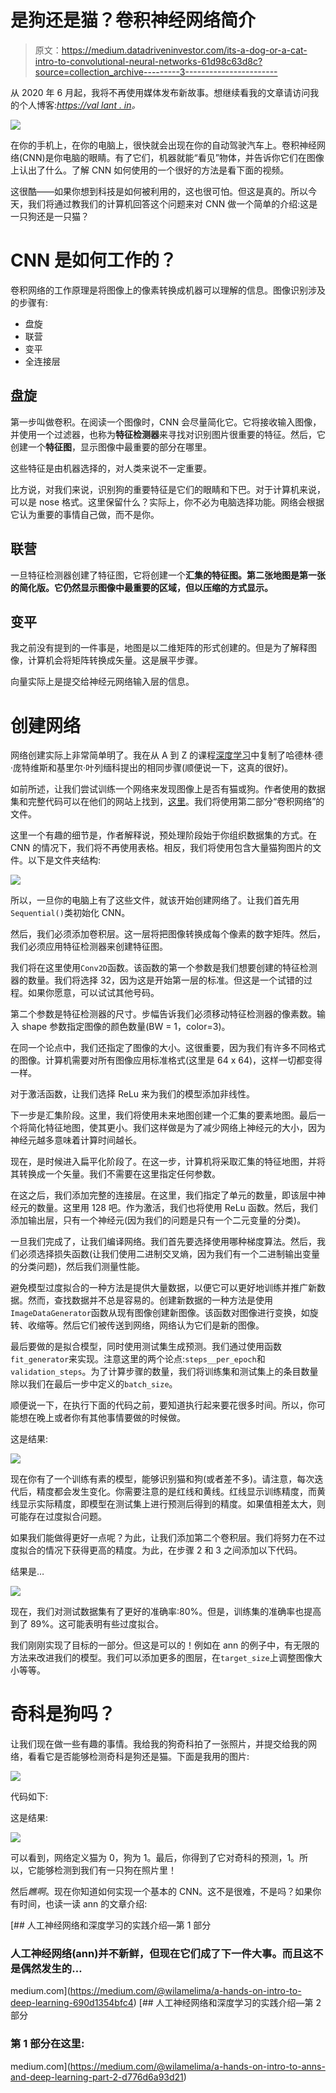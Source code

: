 # 是狗还是猫？卷积神经网络简介

> 原文：<https://medium.datadriveninvestor.com/its-a-dog-or-a-cat-intro-to-convolutional-neural-networks-61d98c63d8c?source=collection_archive---------3----------------------->

从 2020 年 6 月起，我将不再使用媒体发布新故事。想继续看我的文章请访问我的个人博客:[*https://val lant . in*](https://vallant.in/)*。*

![](img/d76d8bc28fe718fd7eef932516469964.png)

在你的手机上，在你的电脑上，很快就会出现在你的自动驾驶汽车上。卷积神经网络(CNN)是你电脑的眼睛。有了它们，机器就能“看见”物体，并告诉你它们在图像上认出了什么。了解 CNN 如何使用的一个很好的方法是看下面的视频。

这很酷——如果你想到科技是如何被利用的，这也很可怕。但这是真的。所以今天，我们将通过教我们的计算机回答这个问题来对 CNN 做一个简单的介绍:这是一只狗还是一只猫？

# CNN 是如何工作的？

卷积网络的工作原理是将图像上的像素转换成机器可以理解的信息。图像识别涉及的步骤有:

*   盘旋
*   联营
*   变平
*   全连接层

## 盘旋

第一步叫做卷积。在阅读一个图像时，CNN 会尽量简化它。它将接收输入图像，并使用一个过滤器，也称为**特征检测器**来寻找对识别图片很重要的特征。然后，它创建一个**特征图**，显示图像中最重要的部分在哪里。

这些特征是由机器选择的，对人类来说不一定重要。

比方说，对我们来说，识别狗的重要特征是它们的眼睛和下巴。对于计算机来说，可以是 nose 格式。这里保留什么？实际上，你不必为电脑选择功能。网络会根据它认为重要的事情自己做，而不是你。

## 联营

一旦特征检测器创建了特征图，它将创建一个**汇集的特征图。第二张地图是第一张的简化版。它仍然显示图像中最重要的区域，但以压缩的方式显示。**

## 变平

我之前没有提到的一件事是，地图是以二维矩阵的形式创建的。但是为了解释图像，计算机会将矩阵转换成矢量。这是展平步骤。

向量实际上是提交给神经元网络输入层的信息。

# 创建网络

网络创建实际上非常简单明了。我在从 A 到 Z 的课程[深度学习](https://www.udemy.com/le-deep-learning-de-a-a-z/learn/v4/overview)中复制了哈德林·德·庞特维斯和基里尔·叶列缅科提出的相同步骤(顺便说一下，这真的很好)。

如前所述，让我们尝试训练一个网络来发现图像上是否有猫或狗。作者使用的数据集和完整代码可以在他们的网站上找到，[这里](https://www.superdatascience.com/deep-learning/)。我们将使用第二部分“卷积网络”的文件。

这里一个有趣的细节是，作者解释说，预处理阶段始于你组织数据集的方式。在 CNN 的情况下，我们将不再使用表格。相反，我们将使用包含大量猫狗图片的文件。以下是文件夹结构:

![](img/ced739d2db88b03863e9738158692628.png)

所以，一旦你的电脑上有了这些文件，就该开始创建网络了。让我们首先用`Sequential()`类初始化 CNN。

然后，我们必须添加卷积层。这一层将把图像转换成每个像素的数字矩阵。然后，我们必须应用特征检测器来创建特征图。

我们将在这里使用`Conv2D`函数。该函数的第一个参数是我们想要创建的特征检测器的数量。我们将选择 32，因为这是开始第一层的标准。但这是一个试错的过程。如果你愿意，可以试试其他号码。

第二个参数是特征检测器的尺寸。步幅告诉我们必须移动特征检测器的像素数。输入 shape 参数指定图像的颜色数量(BW = 1，color=3)。

在同一个论点中，我们还指定了图像的大小。这很重要，因为我们有许多不同格式的图像。计算机需要对所有图像应用标准格式(这里是 64 x 64)，这样一切都变得一样。

对于激活函数，让我们选择 ReLu 来为我们的模型添加非线性。

下一步是汇集阶段。这里，我们将使用未来地图创建一个汇集的要素地图。最后一个将简化特征地图，使其更小。我们这样做是为了减少网络上神经元的大小，因为神经元越多意味着计算时间越长。

现在，是时候进入扁平化阶段了。在这一步，计算机将采取汇集的特征地图，并将其转换成一个矢量。我们不需要在这里指定任何参数。

在这之后，我们添加完整的连接层。在这里，我们指定了单元的数量，即该层中神经元的数量。这里用 128 吧。作为激活，我们也将使用 ReLu 函数。然后，我们添加输出层，只有一个神经元(因为我们的问题是只有一个二元变量的分类)。

一旦我们完成了，让我们编译网络。我们首先要选择使用哪种梯度算法。然后，我们必须选择损失函数(让我们使用二进制交叉熵，因为我们有一个二进制输出变量的分类问题)，然后我们测量性能。

避免模型过度拟合的一种方法是提供大量数据，以便它可以更好地训练并推广新数据。然而，查找数据并不总是容易的。创建新数据的一种方法是使用`ImageDataGenerator`函数从现有图像创建新图像。该函数对图像进行变换，如旋转、收缩等。然后它们被传送到网络，网络认为它们是新的图像。

最后要做的是拟合模型，同时使用测试集生成预测。我们通过使用函数`fit_generator`来实现。注意这里的两个论点:`steps__per_epoch`和`validation_steps`。为了计算步骤的数量，我们将训练集和测试集上的条目数量除以我们在最后一步中定义的`batch_size`。

顺便说一下，在执行下面的代码之前，要知道执行起来要花很多时间。所以，你可能想在晚上或者你有其他事情要做的时候做。

这是结果:

![](img/d3b17fc3d7154f86c828c856511556a8.png)

现在你有了一个训练有素的模型，能够识别猫和狗(或者差不多)。请注意，每次迭代后，精度都会发生变化。你需要注意的是红线和黄线。红线显示训练精度，而黄线显示实际精度，即模型在测试集上进行预测后得到的精度。如果值相差太大，则可能存在过度拟合问题。

如果我们能做得更好一点呢？为此，让我们添加第二个卷积层。我们将努力在不过度拟合的情况下获得更高的精度。为此，在步骤 2 和 3 之间添加以下代码。

结果是…

![](img/dbf3a9a94b2dce1bf8b9a67c3b21499f.png)

现在，我们对测试数据集有了更好的准确率:80%。但是，训练集的准确率也提高到了 89%。这可能表明有些过度拟合。

我们刚刚实现了目标的一部分。但这是可以的！例如在 ann 的例子中，有无限的方法来改进我们的模型。我们可以添加更多的图层，在`target_size`上调整图像大小等等。

# 奇科是狗吗？

让我们现在做一些有趣的事情。我给我的狗奇科拍了一张照片，并提交给我的网络，看看它是否能够检测奇科是狗还是猫。下面是我用的图片:

![](img/3dab0a50f16c60ec67a383771136edf8.png)

代码如下:

这是结果:

![](img/ad2b3d309ce441ff6c4f1a0b39af6284.png)

可以看到，网络定义猫为 0，狗为 1。最后，你得到了它对奇科的预测，1。所以，它能够检测到我们有一只狗在照片里！

然后*瞧啊*。现在你知道如何实现一个基本的 CNN。这不是很难，不是吗？如果你有时间，也读一读 ann 的文章介绍:

[](https://medium.com/@wilamelima/a-hands-on-intro-to-deep-learning-690d1354bfc4) [## 人工神经网络和深度学习的实践介绍—第 1 部分

### 人工神经网络(ann)并不新鲜，但现在它们成了下一件大事。而且这不是偶然发生的…

medium.com](https://medium.com/@wilamelima/a-hands-on-intro-to-deep-learning-690d1354bfc4) [](https://medium.com/@wilamelima/a-hands-on-intro-to-anns-and-deep-learning-part-2-d776d6a93d21) [## 人工神经网络和深度学习的实践介绍—第 2 部分

### 第 1 部分在这里:

medium.com](https://medium.com/@wilamelima/a-hands-on-intro-to-anns-and-deep-learning-part-2-d776d6a93d21)
